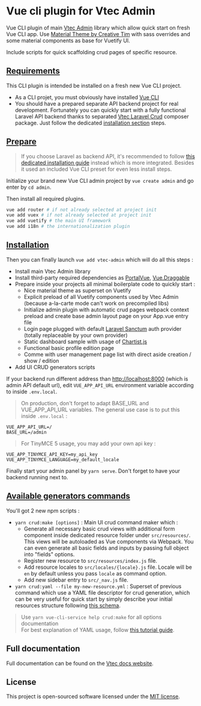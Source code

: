 # Vue cli plugin for Vtec Admin

Vue CLI plugin of main [Vtec Admin](https://github.com/okami101/vtec-admin/tree/master/packages/admin) library which allow quick start on fresh Vue CLI app. Use [Material Theme by Creative Tim](https://github.com/creativetimofficial/vuetify-material-dashboard) with sass overrides and some material components as base for Vuetify UI.

Include scripts for quick scaffolding crud pages of specific resource.

## [Requirements](#requirements)

This CLI plugin is intended be installed on a fresh new Vue CLI project.

* As a CLI projet, you must obviously have installed [Vue CLI](https://cli.vuejs.org/guide/installation.html)
* You should have a prepared separate API backend project for real development. Fortunately you can quickly start with a fully functional Laravel API backend thanks to separated [Vtec Laravel Crud](https://github.com/okami101/vtec-laravel-crud) composer package. Just follow the dedicated [installation section](https://github.com/okami101/vtec-laravel-crud#installation) steps.

## [Prepare](#prepare)

> If you choose Laravel as backend API, it's recommended to follow [this dedicated installation guide](https://github.com/okami101/vtec-laravel-crud#installation) instead which is more integrated. Besides it used an included Vue CLI preset for even less install steps.

Initialize your brand new Vue CLI admin project by `vue create admin` and go enter by `cd admin`.

Then install all required plugins.

```bash
vue add router # if not already selected at project init
vue add vuex # if not already selected at project init
vue add vuetify # the main UI framework
vue add i18n # the internationalization plugin
```

## [Installation](#installation)

Then you can finally launch `vue add vtec-admin` which will do all this steps :

* Install main Vtec Admin library
* Install third-party required dependencies as [PortalVue](https://portal-vue.linusb.org/), [Vue.Draggable](https://github.com/SortableJS/Vue.Draggable)
* Prepare inside your projects all minimal boilerplate code to quickly start :
  * Nice material theme as superset on Vuetify
  * Explicit preload of all Vuetify components used by Vtec Admin (because a-la-carte mode can't work on precompiled libs)
  * Initialize admin plugin with automatic crud pages webpack context preload and create base admin layout page on your App.vue entry file
  * Login page plugged with default [Laravel Sanctum](https://github.com/laravel/sanctum) auth provider (totally replaceable by your own provider)
  * Static dashboard sample with usage of [Chartist.js](https://gionkunz.github.io/chartist-js/)
  * Functional basic profile edition page
  * Comme with user management page list with direct aside creation / show / edition
* Add UI CRUD generators scripts

If your backend run different address than [http://localhost:8000](http://localhost:8000) (which is admin API default url), edit `VUE_APP_API_URL` environment variable according to inside `.env.local`.

> On production, don't forget to adapt BASE_URL and VUE_APP_API_URL variables. The general use case is to put this inside `.env.local` :

```env
VUE_APP_API_URL=/
BASE_URL=/admin
```

> For TinyMCE 5 usage, you may add your own api key :

```env
VUE_APP_TINYMCE_API_KEY=my_api_key
VUE_APP_TINYMCE_LANGUAGE=my_default_locale
```

Finally start your admin panel by `yarn serve`. Don't forget to have your backend running next to.

## [Available generators commands](#scaffolding)

You'll got 2 new npm scripts :

* `yarn crud:make [options]` : Main UI crud command maker which :
  * Generate all necessary basic crud views with additional form component inside dedicated resource folder under `src/resources/`. This views will be autoloaded as Vue components via Webpack. You can even generate all basic fields and inputs by passing full object into "fields" options.
  * Register new resource to `src/resources/index.js` file.
  * Add resource locales to `src/locales/{locale}.js` file. Locale will be `en` by default unless you pass `locale` as command option.
  * Add new sidebar entry to `src/_nav.js` file.
* `yarn crud:yaml --file my-new-resource.yml` : Superset of previous command which use a YAML file descriptor for crud generation, which can be very useful for quick start by simply describe your initial resources structure following [this schema](https://vtec.okami101.io/schemas/generator.json).

> Use `yarn vue-cli-service help crud:make` for all options documentation  
> For best explanation of YAML usage, follow [this tutorial guide](https://vtec.okami101.io/tutorial).

## Full documentation

Full documentation can be found on the [Vtec docs website](https://vtec.okami101.io).

## License

This project is open-sourced software licensed under the [MIT license](https://adr1enbe4udou1n.mit-license.org).
